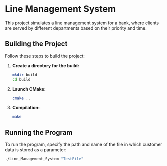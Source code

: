# Line Management System

This project simulates a line management system for a bank, where clients are served by different departments based on their priority and time.

## Building the Project

Follow these steps to build the project:

1. **Create a directory for the build:**

    ```sh
    mkdir build
    cd build
    ```

2. **Launch CMake:**

    ```sh
    cmake ..
    ```

3. **Compilation:**

    ```sh
    make
    ```

## Running the Program

To run the program, specify the path and name of the file in which customer data is stored as a parameter:

```sh
./Line_Management_System "TestFile"
